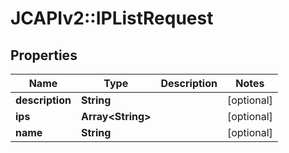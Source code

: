 # JCAPIv2::IPListRequest

## Properties
Name | Type | Description | Notes
------------ | ------------- | ------------- | -------------
**description** | **String** |  | [optional] 
**ips** | **Array&lt;String&gt;** |  | [optional] 
**name** | **String** |  | [optional] 

